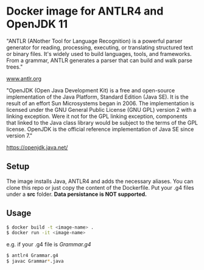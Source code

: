 # Docker image for ANTLR4 and OpenJDK 11

"ANTLR (ANother Tool for Language Recognition) is a powerful parser generator for reading, processing, executing, or translating structured text or binary files. It's widely used to build languages, tools, and frameworks. From a grammar, ANTLR generates a parser that can build and walk parse trees."

www.antlr.org

"OpenJDK (Open Java Development Kit) is a free and open-source implementation of the Java Platform, Standard Edition (Java SE). It is the result of an effort Sun Microsystems began in 2006. The implementation is licensed under the GNU General Public License (GNU GPL) version 2 with a linking exception. Were it not for the GPL linking exception, components that linked to the Java class library would be subject to the terms of the GPL license. OpenJDK is the official reference implementation of Java SE since version 7."

https://openjdk.java.net/

## Setup

The image installs Java, ANTLR4 and adds the necessary aliases. You can clone this repo or just copy
the content of the Dockerfile. Put your .g4 files under a **src** folder. **Data persistance is NOT supported.** 

## Usage 

```sh
$ docker build -t <image-name> .
$ docker run -it <image-name>
```

e.g. if your .g4 file is *Grammar.g4*
```sh
$ antlr4 Grammar.g4
$ javac Grammar*.java
```